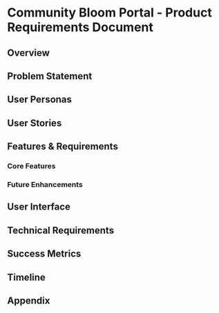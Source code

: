 # Community Bloom Portal - Product Requirements Document

## Overview

## Problem Statement

## User Personas

## User Stories

## Features & Requirements

### Core Features

### Future Enhancements

## User Interface

## Technical Requirements

## Success Metrics

## Timeline

## Appendix
